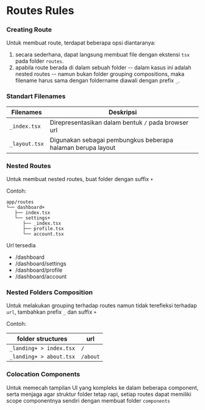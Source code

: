 # Routes Rules

### Creating Route
Untuk membuat route, terdapat beberapa opsi diantaranya:

1. secara sederhana, dapat langsung membuat file dengan ekstensi `tsx` pada folder `routes`.
2. apabila route berada di dalam sebuah folder -- dalam kasus ini adalah nested routes -- namun bukan folder grouping compositions, maka filename harus sama dengan foldername diawali dengan prefix `_`.

### Standart Filenames

| Filenames     | Deskripsi                                                   |
|---------------|-------------------------------------------------------------|
| `_index.tsx`  | Direpresentasikan dalam bentuk `/` pada browser url         |
| `_layout.tsx` | Digunakan sebagai pembungkus beberapa halaman berupa layout |

### Nested Routes
Untuk membuat nested routes, buat folder dengan suffix `+`

Contoh:

```shell
app/routes
└── dashboard+
   ├── index.tsx
   └── settings+
      ├── _index.tsx
      ├── profile.tsx
      └── account.tsx
```

Url tersedia
- /dashboard
- /dashboard/settings
- /dashboard/profile
- /dashboard/account

### Nested Folders Composition
Untuk melakukan grouping terhadap routes namun tidak terefleksi terhadap `url`, tambahkan prefix `_` dan suffix `+`

Contoh:

| folder structures       | url      |
|-------------------------|----------|
| `_landing+ > index.tsx` | `/`      |
| `_landing+ > about.tsx` | `/about` |

### Colocation Components
Untuk memecah tampilan UI yang kompleks ke dalam beberapa component, serta  menjaga agar struktur folder tetap rapi, setiap routes dapat memiliki scope componentnya sendiri dengan membuat folder `components`